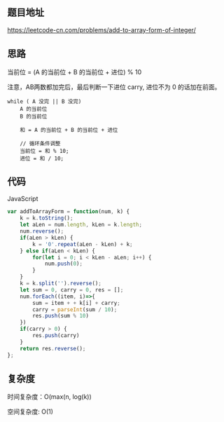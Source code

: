 ## 题目地址

https://leetcode-cn.com/problems/add-to-array-form-of-integer/



## 思路

当前位 = (A 的当前位 + B 的当前位 + 进位) % 10

注意，AB两数都加完后，最后判断一下进位 carry, 进位不为 0 的话加在前面。

```
while ( A 没完 || B 没完)
    A 的当前位
    B 的当前位

    和 = A 的当前位 + B 的当前位 + 进位
    
    // 循环条件调整
    当前位 = 和 % 10;
    进位 = 和 / 10;
```



## 代码

JavaScript

```javascript
var addToArrayForm = function(num, k) {
    k = k.toString();
    let aLen = num.length, kLen = k.length;
    num.reverse();
    if(aLen > kLen) {
        k = '0'.repeat(aLen - kLen) + k;
    } else if(aLen < kLen) {
        for(let i = 0; i < kLen - aLen; i++) {
            num.push(0);
        }
    }
    k = k.split('').reverse();
    let sum = 0, carry = 0, res = [];
    num.forEach((item, i)=>{
        sum = item + + k[i] + carry;
        carry = parseInt(sum / 10);
        res.push(sum % 10)
    })
    if(carry > 0) {
        res.push(carry)
    }
    return res.reverse();
};
```



## 复杂度

时间复杂度：O(max(n, log(k))

空间复杂度: O(1)